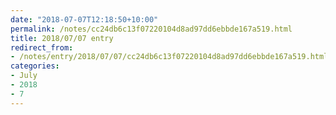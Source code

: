 ```yaml
---
date: "2018-07-07T12:18:50+10:00"
permalink: /notes/cc24db6c13f07220104d8ad97dd6ebbde167a519.html
title: 2018/07/07 entry
redirect_from:
- /notes/entry/2018/07/07/cc24db6c13f07220104d8ad97dd6ebbde167a519.html
categories:
- July
- 2018
- 7
---
```

